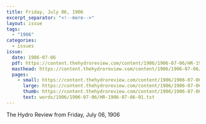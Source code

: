 ```yaml
---
title: Friday, July 06, 1906
excerpt_separator: "<!--more-->"
layout: issue
tags:
  - "1906"
categories:
  - issues
issue:
  date: 1906-07-06
  pdf: https://content.thehydroreview.com/content/1906/1906-07-06/HR-1906-07-06.pdf
  masthead: https://content.thehydroreview.com/content/1906/1906-07-06/masthead/HR-1906-07-06.jpg
  pages:
    - small: https://content.thehydroreview.com/content/1906/1906-07-06/small/HR-1906-07-06-01.jpg
      large: https://content.thehydroreview.com/content/1906/1906-07-06/large/HR-1906-07-06-01.jpg
      thumb: https://content.thehydroreview.com/content/1906/1906-07-06/thumbnails/HR-1906-07-06-01.jpg
      text: words/1906/1906-07-06/HR-1906-07-06-01.txt
---
```


The Hydro Review from Friday, July 06, 1906

<!--more-->

